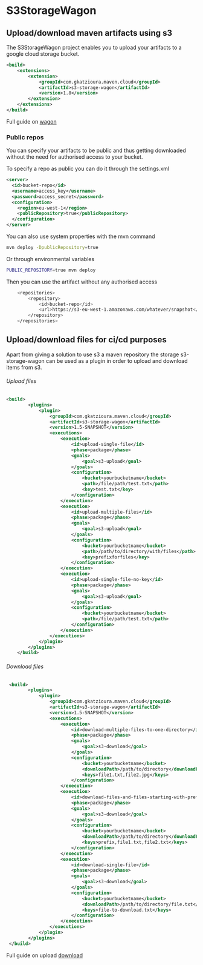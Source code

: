 # S3StorageWagon

## Upload/download maven artifacts using s3

The S3StorageWagon project enables you to upload your artifacts to a google cloud storage bucket. 

```xml
<build>
    <extensions>
        <extension>
            <groupId>com.gkatzioura.maven.cloud</groupId>
            <artifactId>s3-storage-wagon</artifactId>
            <version>1.8</version>
        </extension>
    </extensions>
</build>
```
Full guide on [wagon](https://egkatzioura.com/2018/04/09/host-your-maven-artifacts-using-amazon-s3/)

### Public repos

You can specify your artifacts to be public and thus getting downloaded without the need for authorised access to your bucket.

To specify a repo as public you can do it through the settings.xml

```xml
<server>
  <id>bucket-repo</id>
  <username>access_key</username>
  <password>access_secret</password>
  <configuration>
    <region>eu-west-1</region>
    <publicRepository>true</publicRepository>
  </configuration>
</server>
``` 

You can also use system properties with the mvn command

```bash
mvn deploy -DpublicRepository=true
```

Or through environmental variables

```bash
PUBLIC_REPOSITORY=true mvn deploy
```

Then you can use the artifact without any authorised access

```bash
    <repositories>
        <repository>
            <id>bucket-repo</id>
            <url>https://s3-eu-west-1.amazonaws.com/whatever/snapshot</url>
        </repository>
    </repositories>
```

## Upload/download files for ci/cd purposes

Apart from giving a solution to use s3 a maven repository the storage s3-storage-wagon can be used as a plugin in order to
upload and download items from s3. 

###### Upload files

```xml
<build>
        <plugins>
            <plugin>
                <groupId>com.gkatzioura.maven.cloud</groupId>
                <artifactId>s3-storage-wagon</artifactId>
                <version>1.5-SNAPSHOT</version>
                <executions>
                    <execution>
                        <id>upload-single-file</id>
                        <phase>package</phase>
                        <goals>
                            <goal>s3-upload</goal>
                        </goals>
                        <configuration>
                            <bucket>yourbucketname</bucket>
                            <path>/file/path/test.txt</path>
                            <key>test.txt</key>
                        </configuration>
                    </execution>
                    <execution>
                        <id>upload-multiple-files</id>
                        <phase>package</phase>
                        <goals>
                            <goal>s3-upload</goal>
                        </goals>
                        <configuration>
                            <bucket>yourbucketname</bucket>
                            <path>/path/to/directory/with/files</path>
                            <key>prefixforfiles</key>
                        </configuration>
                    </execution>
                    <execution>
                        <id>upload-single-file-no-key</id>
                        <phase>package</phase>
                        <goals>
                            <goal>s3-upload</goal>
                        </goals>
                        <configuration>
                            <bucket>yourbucketname</bucket>
                            <path>/file/path/test.txt</path>
                        </configuration>
                    </execution>
                </executions>
            </plugin>
        </plugins>
    </build>
```

###### Download files

```xml
 <build>
        <plugins>
            <plugin>
                <groupId>com.gkatzioura.maven.cloud</groupId>
                <artifactId>s3-storage-wagon</artifactId>
                <version>1.5-SNAPSHOT</version>
                <executions>
                    <execution>
                        <id>download-multiple-files-to-one-directory</id>
                        <phase>package</phase>
                        <goals>
                            <goal>s3-download</goal>
                        </goals>
                        <configuration>
                            <bucket>yourbucketname</bucket>
                            <downloadPath>/path/to/directory</downloadPath>
                            <keys>file1.txt,file2.jpg</keys>
                        </configuration>
                    </execution>
                    <execution>
                        <id>download-files-and-files-starting-with-prefix</id>
                        <phase>package</phase>
                        <goals>
                            <goal>s3-download</goal>
                        </goals>
                        <configuration>
                            <bucket>yourbucketname</bucket>
                            <downloadPath>/path/to/directory</downloadPath>
                            <keys>prefix,file1.txt,file2.txt</keys>
                        </configuration>
                    </execution>
                    <execution>
                        <id>download-single-file</id>
                        <phase>package</phase>
                        <goals>
                            <goal>s3-download</goal>
                        </goals>
                        <configuration>
                            <bucket>yourbucketname</bucket>
                            <downloadPath>/path/to/directory/file.txt</downloadPath>
                            <keys>file-to-download.txt</keys>
                        </configuration>
                    </execution>
                </executions>
            </plugin>
        </plugins>
 </build>   
```

Full guide on upload [download](https://egkatzioura.com/2019/01/22/upload-and-download-files-to-s3-using-maven/)


